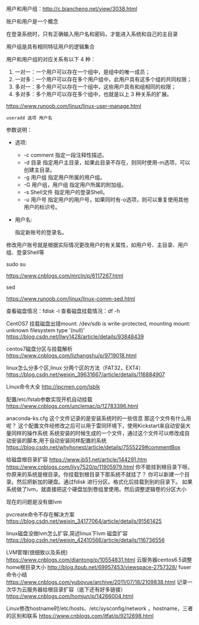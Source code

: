 用户和用户组：http://c.biancheng.net/view/3038.html

账户和用户是一个概念

在登录系统时，只有正确输入用户名和密码，才能进入系统和自己的主目录

用户组是具有相同特征用户的逻辑集合

用户和用户组的对应关系有以下 4 种：

1. 一对一：一个用户可以存在一个组中，是组中的唯一成员；
2. 一对多：一个用户可以存在多个用户组中，此用户具有这多个组的共同权限；
3. 多对一：多个用户可以存在一个组中，这些用户具有和组相同的权限；
4. 多对多：多个用户可以存在多个组中，也就是以上 3 种关系的扩展。



https://www.runoob.com/linux/linux-user-manage.html

```
useradd 选项 用户名
```

参数说明：

- 选项:

  - -c comment 指定一段注释性描述。
  - -d 目录 指定用户主目录，如果此目录不存在，则同时使用-m选项，可以创建主目录。
  - -g 用户组 指定用户所属的用户组。
  - -G 用户组，用户组 指定用户所属的附加组。
  - -s Shell文件 指定用户的登录Shell。
  - -u 用户号 指定用户的用户号，如果同时有-o选项，则可以重复使用其他用户的标识号。

- 用户名:

  指定新账号的登录名。

修改用户账号就是根据实际情况更改用户的有关属性，如用户号、主目录、用户组、登录Shell等



sudo su

https://www.cnblogs.com/mrcln/p/6117267.html

sed

https://www.runoob.com/linux/linux-comm-sed.html



查看磁盘情况：fdisk -l
查看磁盘挂载情况：df -h

CentOS7 挂载磁盘出错mount: /dev/sdb is write-protected, mounting mount: unknown filesystem type '(null)'
https://blog.csdn.net/llwy1428/article/details/93848439

centos7磁盘分区与挂载解析
https://www.cnblogs.com/lizhangshu/p/9719018.html

linux怎么分多个区,linux 分两个区的方法（FAT32，EXT4）
https://blog.csdn.net/weixin_39631667/article/details/116884907

Linux命令大全
http://ipcmen.com/lsblk

配置/etc/fstab参数实现开机自动挂载
https://www.cnblogs.com/unclemac/p/12783396.html

anaconda-ks.cfg
这个文件记录的是安装系统时的一些信息
那这个文件有什么用呢？
这个配置文件经修改之后可以用于雷同环境下，使用Kickstart来自动安装大量同样的操作系统
系统安装的时候生成的一个文件，通过这个文件可以修改成自动安装的脚本,用于自动安装同样配置的系统
https://blog.csdn.net/whyhonest/article/details/7555229#commentBox

给磁盘根目录扩容
https://www.jb51.net/article/144291.htm
https://www.cnblogs.com/liyy7520/p/11905979.html
你不能挂到根目录下呀。你原来的系统是根目录。你挂载到根目录下那系统不就挂了？
你可以新建一个目录。然后把新加的硬盘。通过fdisk 进行分区。格式化后挂载到别的目录下。
如果系统做了lvm，就直接把这个硬盘加到卷组里使用。然后调整逻辑卷的分区大小

现在的问题是没有做lvm

pvcreate命令不存在解决方案
https://blog.csdn.net/weixin_34177064/article/details/91561425

linux磁盘没做lvm怎么扩容,简述linux下lvm 磁盘扩容
https://blog.csdn.net/weixin_42410566/article/details/116736556

LVM管理(很细致以及系统)
https://www.cnblogs.com/diantong/p/10554831.html
云服务器centos6.5调整home根目录大小
http://blog.itpub.net/69957453/viewspace-2757328/
fuser 命令小结
https://www.cnblogs.com/yuboyue/archive/2011/07/18/2109838.html
记录一次华为云服务器给根目录扩容（底下还有好多链接）
https://www.cnblogs.com/homjun/p/14266004.html


Linux修改hostname时/etc/hosts、/etc/sysconfig/network ，hostname，三者的区别和联系
https://www.cnblogs.com/itfat/p/9212698.html